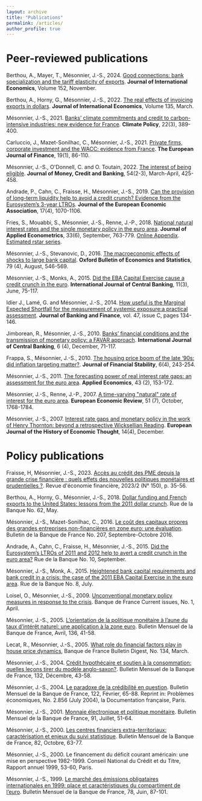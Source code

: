 ```yaml
---
layout: archive
title: "Publications"
permalink: /articles/
author_profile: true
---
```


# Peer-reviewed publications

Berthou, A., Mayer, T., Mésonnier, J.-S., 2024. [Good connections: bank specialization and the tariff elasticity of exports](https://www.sciencedirect.com/science/article/pii/S002219962400148X?dgcid=author). **Journal of International
Economics**, Volume 152, November.

Berthou, A., Horny, G., Mésonnier, J.-S., 2022. [The real effects of invoicing exports in dollars](https://www.sciencedirect.com/science/article/pii/S0022199622000010?dgcid=coauthor). **Journal of International
Economics**, Volume 135, March.

Mésonnier, J.-S., 2021. [Banks’ climate commitments and credit to carbon-intensive industries: new evidence for France](https://www.tandfonline.com/doi/full/10.1080/14693062.2021.2012121). **Climate Policy**, 22(3), 389-400.

Carluccio, J., Mazet-Sonilhac, C., Mésonnier, J.-S., 2021. [Private firms, corporate investment and the WACC: evidence from France](https://www.tandfonline.com/doi/full/10.1080/1351847X.2021.1955463). **The European Journal of Finance**, 19(1), 86-110.

Mésonnier, J.-S., O'Donnell, C. and O. Toutain, 2022. [The interest of being eligible](https://onlinelibrary.wiley.com/doi/10.1111/jmcb.12851). **Journal of Money, Credit and Banking**, 54(2-3), March-April, 425-458.

Andrade, P., Cahn, C., Fraisse, H., Mésonnier, J.-S., 2019. [Can the provision of long-term liquidity help to avoid a credit crunch? Evidence from the Eurosystem’s 3-year LTROs](https://doi.org/10.1093/jeea/jvy020). **Journal of the European Economic Association**, 17(4), 1070-1106.

Fries, S., Mouabbi, S., Mésonnier, J.-S., Renne, J.-P., 2018. [National natural interest rates and the single monetary policy in the euro area](https://onlinelibrary.wiley.com/doi/abs/10.1002/jae.2637). **Journal of Applied Econometrics**, 33(6), September, 763-779. [Online Appendix](https://www.dropbox.com/s/eff1tqeu9tliba9/appendix_FMMR_R%26RJAE_accepted_independent.pdf). [Estimated rstar series](https://www.dropbox.com/s/ilugcsu47siuxbo/newseries_baseline_accepted_4web.xls). 

Mésonnier, J.-S., Stevanovic, D., 2016. [The macroeconomic effects of shocks to large bank capital](http://onlinelibrary.wiley.com/doi/10.1111/obes.12162/full). **Oxford Bulletin of Economics and Statistics**, 79 (4), August, 546-569.

Mésonnier, J.-S., Monks, A., 2015. [Did the EBA Capital Exercise cause a credit crunch in the euro](http://www.ijcb.org/journal/ijcb15q3a2.html). **International Journal of Central Banking**, 11(3), June, 75-117.

Idier J., Lamé, G. and Mésonnier, J.-S., 2014. [How useful is the Marginal Expected Shortfall for the measurement of systemic exposure:a practical assessment](http://econpapers.repec.org/RePEc:eee:jbfina:v:47:y:2014:i:c:p:134-146). **Journal of Banking and Finance**, vol. 47, issue C, pages 134-146.

Jimborean, R., Mésonnier, J.-S., 2010. [Banks’ financial conditions and the transmission of monetary policy: a FAVAR approach](http://econpapers.repec.org/RePEc:ijc:ijcjou:y:2010:q:4:a:4). **International Journal of Central Banking**, 6 (4), December, 71-117.

Frappa, S., Mésonnier, J.-S., 2010. [The housing price boom of the late ‘90s: did inflation targeting matter?](http://econpapers.repec.org/RePEc:eee:finsta:v:6:y:2010:i:4:p:243-254). **Journal of Financial Stability**, 6(4), 243-254.

Mésonnier, J.-S., 2011. [The forecasting power of real interest rate gaps: an assessment for the euro area](http://econpapers.repec.org/RePEc:taf:applec:v:43:y:2011:i:2:p:153-172). **Applied Economics**, 43 (2), 153-172.

Mésonnier, J.-S., Renne, J.-P., 2007. [A time-varying "natural" rate of interest for the euro area](http://econpapers.repec.org/RePEc:eee:eecrev:v:51:y:2007:i:7:p:1768-1784). **European Economic Review**, 51 (7), October, 1768-1784. 

Mésonnier, J.-S., 2007. [Interest rate gaps and monetary policy in the work of Henry Thornton: beyond a retrospective Wicksellian Reading](http://econpapers.repec.org/RePEc:taf:eujhet:v:14:y:2007:i:4:p:657-680). **European Journal of the History of Economic Thought**, 14(4), December.


# Policy publications

Fraisse, H, Mésonnier, J.-S., 2023. [Accès au crédit des PME depuis la grande crise financière : quels effets des nouvelles politiques monétaires et prudentielles ?](https://www.cairn.info/revue-d-economie-financiere-2023-2-page-35.htm). Revue d'économie financière, 2023/2 (N° 150), p. 35-56. 

Berthou, A., Horny, G., Mésonnier, J.-S., 2018. [Dollar funding and French exports to the United States: lessons from the 2011 dollar crunch](https://econpapers.repec.org/RePEc:bfr:rueban:2018:62). Rue de la Banque No. 62, May.

Mésonnier, J.-S., Mazet-Sonilhac, C., 2016. [Le coût des capitaux propres des grandes entreprises non-financières en zone euro: une évaluation](http://econpapers.repec.org/RePEc:bfr:bullbf:2016:207:03). Bulletin de la Banque de France No. 207, Septembre-Octobre 2016.

Andrade, A., Cahn, C., Fraisse, H., Mésonnier, J.-S., 2015. [Did the Eurosystem’s LTROs of 2011 and 2012 help to avert a credit crunch in the euro area?](https://econpapers.repec.org/RePEc:bfr:rueban:2015:10) Rue de la Banque No. 10, September.

Mésonnier, J.-S., Monk, A., 2015. [Heightened bank capital requirements and bank credit in a crisis: the case of the 2011 EBA Capital Exercise in the euro area](https://econpapers.repec.org/RePEc:bfr:rueban:2015:08). Rue de la Banque No. 8, July.

Loisel, O., Mésonnier, J.-S., 2009. [Unconventional monetary policy measures in response to the crisis]('https://econpapers.repec.org/paper/bfrcuriss/1.htm). Banque de France Current issues, No. 1, April.

Mésonnier, J.-S., 2005. [L’orientation de la politique monétaire à l’aune du taux d’intérêt naturel: une application à la zone euro](https://www.banque-france.fr/fileadmin/user_upload/banque_de_france/archipel/publications/bdf_bm/etudes_bdf_bm/bdf_bm_136_etu_2.pdf). Bulletin Mensuel de la Banque de France, Avril, 136, 41-58. 

Lecat, R., Mésonnier, J.-S., 2005. [What role do financial factors play in house price dynamics](http://www.banque-france.fr/fileadmin/user_upload/banque_de_france/Economists_and_researchers/134etud1.pdf), Banque de France Bulletin Digest, No. 134, March.

Mésonnier, J.-S., 2004. [Crédit hypothécaire et soutien à la consommation: quelles leçons tirer du modèle anglo-saxon?](https://www.banque-france.fr/fileadmin/user_upload/banque_de_france/archipel/publications/bdf_bm/etudes_bdf_bm/bdf_bm_132_etu_2.pdf). Bulletin Mensuel de la Banque de France, 132, Décembre, 43-58. 

Mésonnier, J.-S., 2004. [Le paradoxe de la crédibilité en question](https://www.banque-france.fr/fileadmin/user_upload/banque_de_france/archipel/publications/bdf_bm/etudes_bdf_bm/bdf_bm_122_etu_3.pdf). Bulletin Mensuel de la Banque de France, 122, Février, 65-88. Reprint in: Problèmes économiques, No. 2.856 (July 2004), la Documentation française, Paris. 

Mésonnier, J.-S., 2001. [Monnaie électronique et politique monétaire](https://www.banque-france.fr/fileadmin/user_upload/banque_de_france/archipel/publications/bdf_bm/etudes_bdf_bm/bdf_bm_91_etu_1.pdf). Bulletin Mensuel de la Banque de France, 91, Juillet, 51-64.

Mésonnier, J.-S., 2000. [Les centres financiers extra-territoriaux: caractérisation et enjeux du suivi statistique](https://www.banque-france.fr/fileadmin/user_upload/banque_de_france/archipel/publications/bdf_bm/etudes_bdf_bm/bdf_bm_82_etu_2.pdf). Bulletin Mensuel de la Banque de France, 82, Octobre, 63-77.

Mésonnier, J.-S., 2000. Le financement du déficit courant américain: une mise en perspective 1982-1999. Conseil National du Crédit et du Titre, Rapport annuel 1999, 53-60, Paris.

Mésonnier, J.-S., 1999. [Le marché des émissions obligataires internationales en 1999: place et caractéristiques du compartiment de l’euro](https://www.banque-france.fr/fileadmin/user_upload/banque_de_france/archipel/publications/bdf_bm/etudes_bdf_bm/bdf_bm_78_etu_4.pdf). Bulletin Mensuel de la Banque de France, 78, Juin, 87-101.
